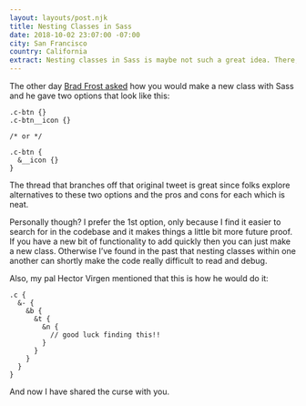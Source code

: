 ```yaml
---
layout: layouts/post.njk
title: Nesting Classes in Sass
date: 2018-10-02 23:07:00 -07:00
city: San Francisco
country: California
extract: Nesting classes in Sass is maybe not such a great idea. There, I said it!
---
```


The other day [Brad Frost asked](https://twitter.com/brad_frost/status/1046813109481091072) how you would make a new class with Sass and he gave two options that look like this:

```
.c-btn {}
.c-btn__icon {}

/* or */

.c-btn {
  &__icon {}
}
```

The thread that branches off that original tweet is great since folks explore alternatives to these two options and the pros and cons for each which is neat.

Personally though? I prefer the 1st option, only because I find it easier to search for in the codebase and it makes things a little bit more future proof. If you have a new bit of functionality to add quickly then you can just make a new class. Otherwise I’ve found in the past that nesting classes within one another can shortly make the code really difficult to read and debug.

Also, my pal Hector Virgen mentioned that this is how he would do it:

```
.c {
  &- {
    &b {
      &t {
        &n {
          // good luck finding this!!
        }
      }
    }
  }
}
```

And now I have shared the curse with you.
